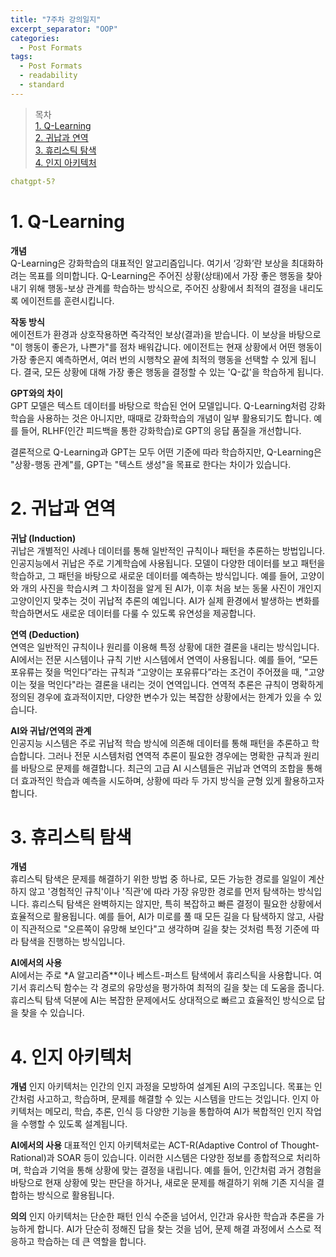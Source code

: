 ```yaml
---
title: "7주차 강의일지"
excerpt_separator: "OOP"
categories:
  - Post Formats
tags:
  - Post Formats
  - readability
  - standard
---
```


> 목차  
> [1. Q-Learning](#1-oop)  
> [2. 귀납과 연역](#2-귀납과-연역)  
> [3. 휴리스틱 탐색](#3-휴리스틱-탐색)  
> [4. 인지 아키텍처](#4-인지-아키텍처)  

```yaml
chatgpt-5?
```
  
# 1. Q-Learning
**개념**  
Q-Learning은 강화학습의 대표적인 알고리즘입니다. 여기서 ‘강화’란 보상을 최대화하려는 목표를 의미합니다. Q-Learning은 주어진 상황(상태)에서 가장 좋은 행동을 찾아내기 위해 행동-보상 관계를 학습하는 방식으로, 주어진 상황에서 최적의 결정을 내리도록 에이전트를 훈련시킵니다.

**작동 방식**  
에이전트가 환경과 상호작용하면 즉각적인 보상(결과)을 받습니다. 이 보상을 바탕으로 "이 행동이 좋은가, 나쁜가"를 점차 배워갑니다. 에이전트는 현재 상황에서 어떤 행동이 가장 좋은지 예측하면서, 여러 번의 시행착오 끝에 최적의 행동을 선택할 수 있게 됩니다. 결국, 모든 상황에 대해 가장 좋은 행동을 결정할 수 있는 'Q-값'을 학습하게 됩니다.

**GPT와의 차이**  
GPT 모델은 텍스트 데이터를 바탕으로 학습된 언어 모델입니다. Q-Learning처럼 강화학습을 사용하는 것은 아니지만, 때때로 강화학습의 개념이 일부 활용되기도 합니다. 예를 들어, RLHF(인간 피드백을 통한 강화학습)로 GPT의 응답 품질을 개선합니다.

결론적으로 Q-Learning과 GPT는 모두 어떤 기준에 따라 학습하지만, Q-Learning은 "상황-행동 관계"를, GPT는 "텍스트 생성"을 목표로 한다는 차이가 있습니다.

# 2. 귀납과 연역
**귀납 (Induction)**  
귀납은 개별적인 사례나 데이터를 통해 일반적인 규칙이나 패턴을 추론하는 방법입니다. 인공지능에서 귀납은 주로 기계학습에 사용됩니다. 모델이 다양한 데이터를 보고 패턴을 학습하고, 그 패턴을 바탕으로 새로운 데이터를 예측하는 방식입니다. 예를 들어, 고양이와 개의 사진을 학습시켜 그 차이점을 알게 된 AI가, 이후 처음 보는 동물 사진이 개인지 고양이인지 맞추는 것이 귀납적 추론의 예입니다. AI가 실제 환경에서 발생하는 변화를 학습하면서도 새로운 데이터를 다룰 수 있도록 유연성을 제공합니다.

**연역 (Deduction)**  
연역은 일반적인 규칙이나 원리를 이용해 특정 상황에 대한 결론을 내리는 방식입니다. AI에서는 전문 시스템이나 규칙 기반 시스템에서 연역이 사용됩니다. 예를 들어, “모든 포유류는 젖을 먹인다”라는 규칙과 “고양이는 포유류다”라는 조건이 주어졌을 때, "고양이는 젖을 먹인다"라는 결론을 내리는 것이 연역입니다. 연역적 추론은 규칙이 명확하게 정의된 경우에 효과적이지만, 다양한 변수가 있는 복잡한 상황에서는 한계가 있을 수 있습니다.

**AI와 귀납/연역의 관계**  
인공지능 시스템은 주로 귀납적 학습 방식에 의존해 데이터를 통해 패턴을 추론하고 학습합니다. 그러나 전문 시스템처럼 연역적 추론이 필요한 경우에는 명확한 규칙과 원리를 바탕으로 문제를 해결합니다. 최근의 고급 AI 시스템들은 귀납과 연역의 조합을 통해 더 효과적인 학습과 예측을 시도하며, 상황에 따라 두 가지 방식을 균형 있게 활용하고자 합니다.

# 3. 휴리스틱 탐색
**개념**  
휴리스틱 탐색은 문제를 해결하기 위한 방법 중 하나로, 모든 가능한 경로를 일일이 계산하지 않고 '경험적인 규칙'이나 '직관'에 따라 가장 유망한 경로를 먼저 탐색하는 방식입니다. 휴리스틱 탐색은 완벽하지는 않지만, 특히 복잡하고 빠른 결정이 필요한 상황에서 효율적으로 활용됩니다. 예를 들어, AI가 미로를 풀 때 모든 길을 다 탐색하지 않고, 사람이 직관적으로 "오른쪽이 유망해 보인다"고 생각하며 길을 찾는 것처럼 특정 기준에 따라 탐색을 진행하는 방식입니다.

**AI에서의 사용**  
AI에서는 주로 *A 알고리즘**이나 베스트-퍼스트 탐색에서 휴리스틱을 사용합니다. 여기서 휴리스틱 함수는 각 경로의 유망성을 평가하여 최적의 길을 찾는 데 도움을 줍니다. 휴리스틱 탐색 덕분에 AI는 복잡한 문제에서도 상대적으로 빠르고 효율적인 방식으로 답을 찾을 수 있습니다.

# 4. 인지 아키텍처
**개념**
인지 아키텍처는 인간의 인지 과정을 모방하여 설계된 AI의 구조입니다. 목표는 인간처럼 사고하고, 학습하며, 문제를 해결할 수 있는 시스템을 만드는 것입니다. 인지 아키텍처는 메모리, 학습, 추론, 인식 등 다양한 기능을 통합하여 AI가 복합적인 인지 작업을 수행할 수 있도록 설계됩니다.

**AI에서의 사용**
대표적인 인지 아키텍처로는 ACT-R(Adaptive Control of Thought-Rational)과 SOAR 등이 있습니다. 이러한 시스템은 다양한 정보를 종합적으로 처리하며, 학습과 기억을 통해 상황에 맞는 결정을 내립니다. 예를 들어, 인간처럼 과거 경험을 바탕으로 현재 상황에 맞는 판단을 하거나, 새로운 문제를 해결하기 위해 기존 지식을 결합하는 방식으로 활용됩니다.

**의의**
인지 아키텍처는 단순한 패턴 인식 수준을 넘어서, 인간과 유사한 학습과 추론을 가능하게 합니다. AI가 단순히 정해진 답을 찾는 것을 넘어, 문제 해결 과정에서 스스로 적응하고 학습하는 데 큰 역할을 합니다.
